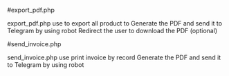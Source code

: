 #export_pdf.php

export_pdf.php use to export all product to 
Generate the PDF and send it to Telegram by using robot
Redirect the user to download the PDF (optional)

#send_invoice.php

send_invoice.php use print invoice by record
Generate the PDF and send it to Telegram by using robot
